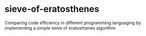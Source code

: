 # sieve-of-eratosthenes
Comparing code efficiency in different programming languaging by implementing a simple sieve of eratosthenes algorithm
